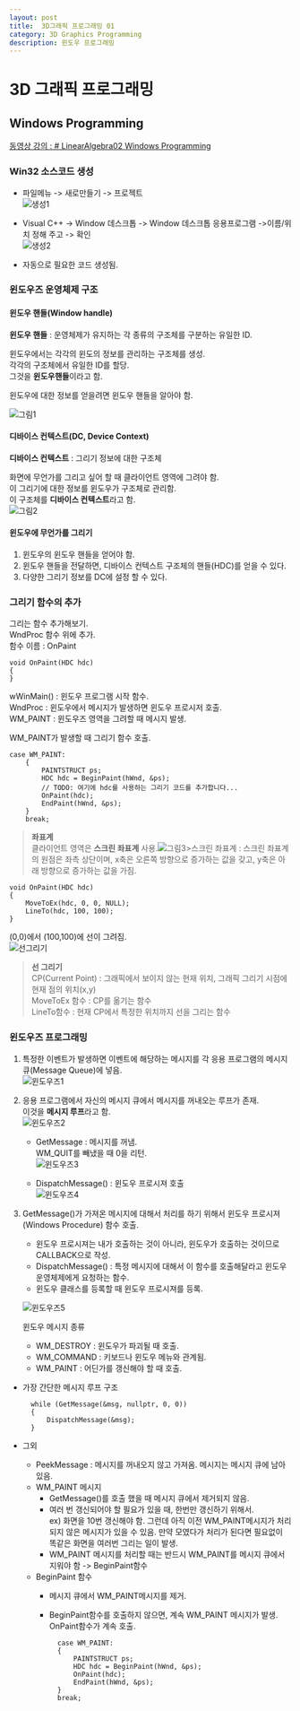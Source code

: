 ```yaml
---
layout: post
title:  3D그래픽 프로그래밍 01
category: 3D Graphics Programming 
description: 윈도우 프로그래밍 
---
```


<h1 id="d-그래픽-프로그래밍">3D 그래픽 프로그래밍</h1>
<h2 id="windows-programming">Windows Programming</h2>
<p><a href="https://www.youtube.com/watch?v=XdtK6f9qVYY&amp;list=PLrrTotxaO6khHInVhLSw3X16VucWW1v1Y&amp;index=2">동영상 강의 : # LinearAlgebra02 Windows Programming</a></p>
<h3 id="win32-소스코드-생성">Win32 소스코드 생성</h3>
<ul>
<li>
<p>파일메뉴 -&gt; 새로만들기 -&gt; 프로젝트<br>
<img alt="생성1" src="https://user-images.githubusercontent.com/26755686/55692848-84fc7b00-59e6-11e9-821f-85f93ca25299.PNG"></p>
</li>
<li>
<p>Visual C++ -&gt; Window 데스크톱 -&gt; Window 데스크톱 응용프로그램 -&gt;이름/위치 정해 주고 -&gt; 확인<br>
<img alt="생성2" src="https://user-images.githubusercontent.com/26755686/55692861-a5c4d080-59e6-11e9-9174-b59ec44f7c6e.PNG"></p>
</li>
<li>
<p>자동으로 필요한 코드 생성됨.</p>
</li>
</ul>
<h3 id="윈도우즈-운영체제-구조">윈도우즈 운영체제 구조</h3>
<h4 id="윈도우-핸들window-handle">윈도우 핸들(Window handle)</h4>
<p><strong>윈도우 핸들</strong> :  운영체제가 유지하는 각 종류의 구조체를 구분하는 유일한 ID.</p>
<p>윈도우에서는 각각의 윈도의 정보를 관리하는  구조체를 생성.<br>
각각의 구조체에서 유일한 ID를 할당.<br>
그것을 <strong>윈도우핸들</strong>이라고 함.</p>
<p>윈도우에 대한 정보를 얻을려면 윈도우 핸들을 알아야 함.</p>
<p><img alt="그림1" src="https://user-images.githubusercontent.com/26755686/55692886-c725bc80-59e6-11e9-886a-c7eb3e04f223.png"></p>
<h4 id="디바이스-컨텍스트dc-device-context">디바이스 컨텍스트(DC, Device Context)</h4>
<p><strong>디바이스 컨텍스트</strong> : 그리기 정보에 대한 구조체</p>
<p>화면에 무언가를 그리고 싶어 할 때 클라이언트 영역에 그려야 함.<br>
이 그리기에 대한 정보를 윈도우가 구조체로 관리함.<br>
이 구조체를 <strong>디바이스 컨텍스트</strong>라고 함.<br>
<img alt="그림2" src="https://user-images.githubusercontent.com/26755686/55692899-df95d700-59e6-11e9-8d9d-08c813d2b698.png"></p>
<h4 id="윈도우에-무언가를-그리기">윈도우에 무언가를 그리기</h4>
<ol>
<li>윈도우의 윈도우 핸들을 얻어야 함.</li>
<li>윈도우 핸들을 전달하면, 디바이스 컨텍스트 구조체의 핸들(HDC)를 얻을 수 있다.</li>
<li>다양한 그리기 정보를 DC에 설정 할 수 있다.</li>
</ol>
<h3 id="그리기-함수의-추가">그리기 함수의 추가</h3>
<p>그리는 함수 추가해보기.<br>
WndProc 함수 위에 추가.<br>
함수 이름 : OnPaint</p>
<pre><code>void OnPaint(HDC hdc)
{
}
</code></pre>
<p>wWinMain() : 윈도우 프로그램 시작 함수.<br>
WndProc : 윈도우에서 메시지가 발생하면 윈도우 프로시저 호출.<br>
WM_PAINT : 윈도우즈 영역을 그려할 때 메시지 발생.</p>
<p>WM_PAINT가 발생할 때 그리기 함수 호출.</p>
<pre><code>case WM_PAINT:
    {
        PAINTSTRUCT ps;
        HDC hdc = BeginPaint(hWnd, &amp;ps);
        // TODO: 여기에 hdc를 사용하는 그리기 코드를 추가합니다...
		OnPaint(hdc);
        EndPaint(hWnd, &amp;ps);
    }
    break;
</code></pre>
<blockquote>
<p><strong>좌표계</strong><br>
클라이언트 영역은 <strong>스크린 좌표계</strong> 사용.<img alt="그림3" src="https://user-images.githubusercontent.com/26755686/55692910-f63c2e00-59e6-11e9-928f-c188efcae2bb.png">&gt;스크린 좌표계 : 스크린 좌표계의 원점은 좌측 상단이며, x축은 오른쪽 방향으로 증가하는 값을 갖고, y축은 아래 방향으로 증가하는 값을 가짐.</p>
</blockquote>
<pre><code>void OnPaint(HDC hdc)
{
	MoveToEx(hdc, 0, 0, NULL);
	LineTo(hdc, 100, 100);
}
</code></pre>
<p>(0,0)에서 (100,100)에 선이 그려짐.<br>
<img alt="선그리기" src="https://user-images.githubusercontent.com/26755686/55692916-0a802b00-59e7-11e9-804b-bee4729a8e6e.PNG"></p>
<blockquote>
<p><strong>선 그리기</strong><br>
CP(Current Point) : 그래픽에서 보이지 않는 현재 위치, 그래픽 그리기 시점에 현재 점의 위치(x,y)<br>
MoveToEx 함수 : CP를 옮기는 함수<br>
LineTo함수 : 현재 CP에서 특정한 위치까지 선을 그리는 함수</p>
</blockquote>
<h3 id="윈도우즈-프로그래밍">윈도우즈 프로그래밍</h3>
<ol>
<li>
<p>특정한 이벤트가 발생하면 이벤트에 해당하는 메시지를 각 응용 프로그램의 메시지 큐(Message Queue)에 넣음.<br>
<img alt="윈도우즈1" src="https://user-images.githubusercontent.com/26755686/55692929-1c61ce00-59e7-11e9-9d10-1b1d29eec8f0.png"></p>
</li>
<li>
<p>응용 프로그램에서 자신의 메시지 큐에서 메시지를 꺼내오는 루프가 존재.<br>
이것을 <strong>메시지 루프</strong>라고 함.<br>
<img alt="윈도우즈2" src="https://user-images.githubusercontent.com/26755686/55692938-326f8e80-59e7-11e9-9a06-277e80259d48.png"></p>
<ul>
<li>
<p>GetMessage : 메시지를 꺼냄.<br>
WM_QUIT를 빼냈을 때 0을 리턴.<br>
<img alt="윈도우즈3" src="https://user-images.githubusercontent.com/26755686/55692954-43200480-59e7-11e9-8b34-c060eef4c543.png"></p>
</li>
<li>
<p>DispatchMessage() : 윈도우 프로시져 호출<br>
<img alt="윈도우즈4" src="https://user-images.githubusercontent.com/26755686/55692959-4fa45d00-59e7-11e9-9a7f-4cfbbe9b7df0.png"></p>
</li>
</ul>
</li>
<li>
<p>GetMessage()가 가져온 메시지에 대해서 처리를 하기 위해서 윈도우 프로시져(Windows Procedure) 함수 호출.</p>
<ul>
<li>윈도우 프로시져는 내가 호출하는 것이 아니라, 윈도우가 호출하는 것이므로 CALLBACK으로 작성.</li>
<li>DispatchMessage() : 특정 메시지에 대해서 이 함수를 호출해달라고 윈도우 운영체제에게 요청하는 함수.</li>
<li>윈도우 클래스를 등록할 때 윈도우 프로시져를 등록.</li>
</ul>
<p><img alt="윈도우즈5" src="https://user-images.githubusercontent.com/26755686/55692964-5df27900-59e7-11e9-86e0-489676ce1d0b.png"></p>
<p>윈도우 메시지 종류</p>
<ul>
<li>WM_DESTROY :  윈도우가 파괴될 때 호출.</li>
<li>WM_COMMAND : 키보드나 윈도우 메뉴와 관계됨.</li>
<li>WM_PAINT : 어딘가를 갱신해야 할 때 호출.</li>
</ul>
</li>
</ol>
<ul>
<li>
<p>가장 간단한 메시지 루프 구조</p>
<pre><code>  while (GetMessage(&amp;msg, nullptr, 0, 0))
  {
      DispatchMessage(&amp;msg);
  }
</code></pre>
</li>
<li>
<p>그외</p>
<ul>
<li>PeekMessage : 메시지를 꺼내오지 않고 가져옴. 메시지는 메시지 큐에 남아있음.</li>
<li>WM_PAINT 메시지
<ul>
<li>GetMessage()를 호출 했을 때 메시지 큐에서 제거되지 않음.</li>
<li>여러 번 갱신되어야 할 필요가 있을 때, 한번만 갱신하기 위해서.<br>
ex) 화면을 10번 갱신해야 함. 그런데 아직 이전 WM_PAINT메시지가 처리되지 않은 메시지가 있을 수 있음. 만약 모였다가 처리가 된다면 필요없이 똑같은 화면을 여러번 그리는 일이 발생.</li>
<li>WM_PAINT 메시지를 처리할 때는 반드시 WM_PAINT를 메시지 큐에서 지워야 함 -&gt; BeginPaint함수</li>
</ul>
</li>
<li>BeginPaint 함수
<ul>
<li>
<p>메시지 큐에서 WM_PAINT메시지를 제거.</p>
</li>
<li>
<p>BeginPaint함수를 호출하지 않으면, 계속 WM_PAINT 메시지가 발생. OnPaint함수가 계속 호출.</p>
<pre><code>  case WM_PAINT:
  {
      PAINTSTRUCT ps;
      HDC hdc = BeginPaint(hWnd, &amp;ps);
      OnPaint(hdc);
      EndPaint(hWnd, &amp;ps);
  }
  break;
</code></pre>
</li>
</ul>
</li>
</ul>
</li>
</ul>

